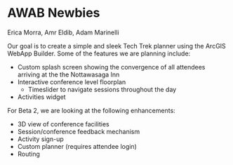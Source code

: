 # AWAB Newbies #

Erica Morra, Amr Eldib, Adam Marinelli

Our goal is to create a simple and sleek Tech Trek planner using the ArcGIS WebApp Builder. Some of the features we are planning include:

* Custom splash screen showing the convergence of all attendees arriving at the the Nottawasaga Inn
* Interactive conference level floorplan
   * Timeslider to navigate sessions throughout the day
* Activities widget

For Beta 2, we are looking at the following enhancements:

* 3D view of conference facilities
* Session/conference feedback mechanism
* Activity sign-up 
* Custom planner (requires attendee login)
* Routing